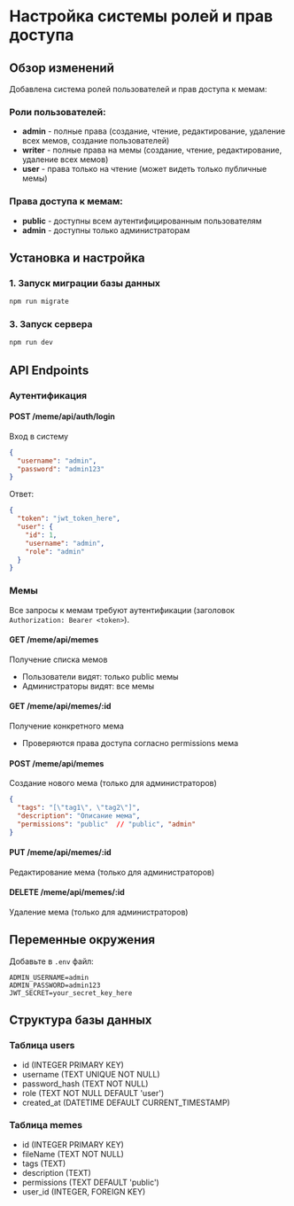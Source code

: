# Настройка системы ролей и прав доступа

## Обзор изменений

Добавлена система ролей пользователей и прав доступа к мемам:

### Роли пользователей:
- **admin** - полные права (создание, чтение, редактирование, удаление всех мемов, создание пользователей)
- **writer** - полные права на мемы (создание, чтение, редактирование, удаление всех мемов)
- **user** - права только на чтение (может видеть только публичные мемы)

### Права доступа к мемам:
- **public** - доступны всем аутентифицированным пользователям
- **admin** - доступны только администраторам

## Установка и настройка

### 1. Запуск миграции базы данных
```bash
npm run migrate
```

### 3. Запуск сервера
```bash
npm run dev
```

## API Endpoints

### Аутентификация

#### POST /meme/api/auth/login
Вход в систему
```json
{
  "username": "admin",
  "password": "admin123"
}
```

Ответ:
```json
{
  "token": "jwt_token_here",
  "user": {
    "id": 1,
    "username": "admin",
    "role": "admin"
  }
}
```

### Мемы

Все запросы к мемам требуют аутентификации (заголовок `Authorization: Bearer <token>`).

#### GET /meme/api/memes
Получение списка мемов
- Пользователи видят: только public мемы
- Администраторы видят: все мемы

#### GET /meme/api/memes/:id
Получение конкретного мема
- Проверяются права доступа согласно permissions мема

#### POST /meme/api/memes
Создание нового мема (только для администраторов)
```json
{
  "tags": "[\"tag1\", \"tag2\"]",
  "description": "Описание мема",
  "permissions": "public"  // "public", "admin"
}
```

#### PUT /meme/api/memes/:id
Редактирование мема (только для администраторов)

#### DELETE /meme/api/memes/:id
Удаление мема (только для администраторов)

## Переменные окружения

Добавьте в `.env` файл:
```
ADMIN_USERNAME=admin
ADMIN_PASSWORD=admin123
JWT_SECRET=your_secret_key_here
```

## Структура базы данных

### Таблица users
- id (INTEGER PRIMARY KEY)
- username (TEXT UNIQUE NOT NULL)
- password_hash (TEXT NOT NULL)
- role (TEXT NOT NULL DEFAULT 'user')
- created_at (DATETIME DEFAULT CURRENT_TIMESTAMP)

### Таблица memes
- id (INTEGER PRIMARY KEY)
- fileName (TEXT NOT NULL)
- tags (TEXT)
- description (TEXT)
- permissions (TEXT DEFAULT 'public')
- user_id (INTEGER, FOREIGN KEY)

